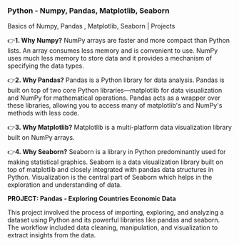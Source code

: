 ### Python - Numpy, Pandas, Matplotlib, Seaborn
Basics of Numpy, Pandas , Matplotlib, Seaborn | Projects

👉**1. Why Numpy?**
NumPy arrays are faster and more compact than Python lists. An array consumes less memory and is convenient to use. NumPy uses much less memory to store data and it provides a mechanism of specifying the data types.

👉**2. Why Pandas?**
Pandas is a Python library for data analysis. Pandas is built on top of two core Python libraries—matplotlib for data visualization and NumPy for mathematical operations. Pandas acts as a wrapper over these libraries, allowing you to access many of matplotlib's and NumPy's methods with less code.

👉**3. Why Matplotlib?**
Matplotlib is a multi-platform data visualization library built on NumPy arrays.

👉**4. Why Seaborn?**
Seaborn is a library in Python predominantly used for making statistical graphics. Seaborn is a data visualization library built on top of matplotlib and closely integrated with pandas data structures in Python. Visualization is the central part of Seaborn which helps in the exploration and understanding of data.

**PROJECT: Pandas - Exploring Countries Economic Data**

This project involved the process of importing, exploring, and analyzing a dataset using Python and its powerful libraries like pandas and seaborn. The workflow included data cleaning, manipulation, and visualization to extract insights from the data.
